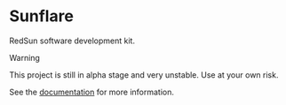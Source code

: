 # Sunflare

RedSun software development kit.

> [!WARNING]
> This project is still in alpha stage and very unstable. Use at your own risk.

See the [documentation](https://redsun-acquisition.github.io/sunflare/) for more information.
